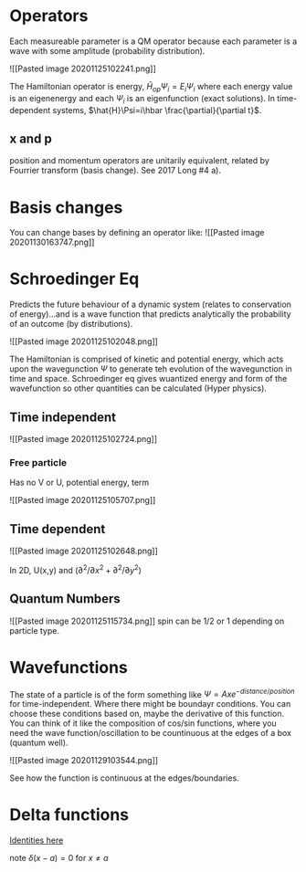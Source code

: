 # Operators
Each measureable parameter is a QM operator because each parameter is a wave with some amplitude (probability distribution). 

![[Pasted image 20201125102241.png]]

The Hamiltonian operator is energy, $\hat{H}_{op} \Psi_i=E_i\Psi_i$ where each energy value is an eigenenergy and each $\Psi_i$ is an eigenfunction (exact solutions). In time-dependent systems, $\hat{H}\Psi=i\hbar \frac{\partial}{\partial t}$.

## x and p

position and momentum operators are unitarily equivalent, related by Fourrier transform (basis change). See 2017 Long #4 a).

# Basis changes

You can change bases by defining an operator like:
![[Pasted image 20201130163747.png]]


# Schroedinger Eq

Predicts the future behaviour of a dynamic system (relates to conservation of energy)...and is a wave function that predicts analytically the probability of an outcome (by distributions).

![[Pasted image 20201125102048.png]]

The Hamiltonian is comprised of kinetic and potential energy, which acts upon the wavegunction $\Psi$ to generate teh evolution of the wavegunction in time and space. Schroedinger eq gives wuantized energy and form of the wavefunction so other quantities can be calculated (Hyper physics).

## Time independent
![[Pasted image 20201125102724.png]]

### Free particle
Has no V or U, potential energy, term

![[Pasted image 20201125105707.png]]

## Time dependent
![[Pasted image 20201125102648.png]]

In 2D, U(x,y) and $(\partial^2/\partial x^2 + \partial^2/\partial y^2)$ 



## Quantum Numbers

![[Pasted image 20201125115734.png]]
spin can be 1/2 or 1 depending on particle type.

# Wavefunctions

The state of a particle is of the form something like $\Psi=Axe^{-distance/position}$ for time-independent. Where there might be boundayr conditions. You can choose these conditions based on, maybe the derivative of this function. You can think of it like the composition of cos/sin functions, where you need the wave function/oscillation to be countinuous at the edges of a box (quantum well).

![[Pasted image 20201129103544.png]]

See how the function is continuous at the edges/boundaries.

# Delta functions
[Identities here](https://www.reed.edu/physics/faculty/wheeler/documents/Miscellaneous%20Math/Delta%20Functions/Simplified%20Dirac%20Delta.pdf)

note $\delta(x-a)=0$ for $x\neq a$ 

